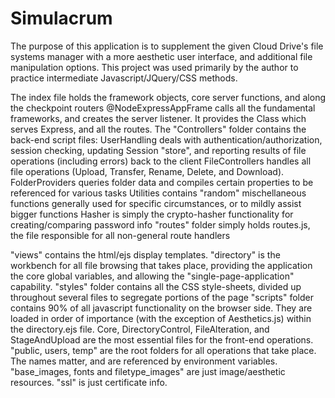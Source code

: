 # Simulacrum
The purpose of this application is to supplement the given Cloud Drive's file systems manager with a more aesthetic user interface, and additional file manipulation options.
This project was used primarily by the author to practice intermediate Javascript/JQuery/CSS methods.

The index file holds the framework objects, core server functions, and along the checkpoint routers
@NodeExpressAppFrame calls all the fundamental frameworks, and creates the server listener. It provides the Class which serves Express, and all the routes.
The "Controllers" folder contains the back-end script files:
  UserHandling deals with authentication/authorization, session checking, updating Session "store", and reporting results of file operations (including errors) back to the client
  FileControllers handles all file operations (Upload, Transfer, Rename, Delete, and Download). 
  FolderProviders queries folder data and compiles certain properties to be referenced for various tasks
  Utilities contains "random" mischellaneous functions generally used for specific circumstances, or to mildly assist bigger functions
  Hasher is simply the crypto-hasher functionality for creating/comparing password info
"routes" folder simply holds routes.js, the file responsible for all non-general route handlers 

"views" contains the html/ejs display templates. "directory" is the workbench for all file browsing that takes place, providing the application the core global variables, 
and allowing the "single-page-application" capability.
"styles" folder contains all the CSS style-sheets, divided up throughout several files to segregate portions of the page
"scripts" folder contains 90% of all javascript functionality on the browser side. They are loaded in order of importance (with the exception of Aesthetics.js) 
within the directory.ejs file. Core, DirectoryControl, FileAlteration, and StageAndUpload are the most essential files for the front-end operations.
"public, users, temp" are the root folders for all operations that take place. The names matter, and are referenced by environment variables.
"base_images, fonts and filetype_images" are just image/aesthetic resources.
"ssl" is just certificate info.
